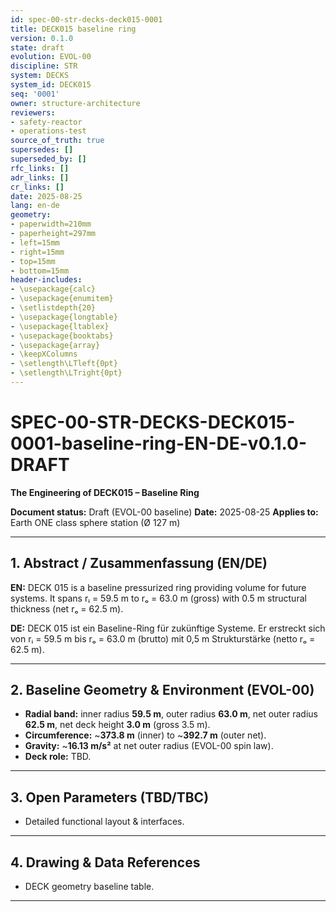 ```yaml
---
id: spec-00-str-decks-deck015-0001
title: DECK015 baseline ring
version: 0.1.0
state: draft
evolution: EVOL-00
discipline: STR
system: DECKS
system_id: DECK015
seq: '0001'
owner: structure-architecture
reviewers:
- safety-reactor
- operations-test
source_of_truth: true
supersedes: []
superseded_by: []
rfc_links: []
adr_links: []
cr_links: []
date: 2025-08-25
lang: en-de
geometry:
- paperwidth=210mm
- paperheight=297mm
- left=15mm
- right=15mm
- top=15mm
- bottom=15mm
header-includes:
- \usepackage{calc}
- \usepackage{enumitem}
- \setlistdepth{20}
- \usepackage{longtable}
- \usepackage{ltablex}
- \usepackage{booktabs}
- \usepackage{array}
- \keepXColumns
- \setlength\LTleft{0pt}
- \setlength\LTright{0pt}
---
```



# SPEC-00-STR-DECKS-DECK015-0001-baseline-ring-EN-DE-v0.1.0-DRAFT

**The Engineering of DECK015 – Baseline Ring**

**Document status:** Draft (EVOL-00 baseline)
**Date:** 2025-08-25
**Applies to:** Earth ONE class sphere station (Ø 127 m)

---

## 1. Abstract / Zusammenfassung (EN/DE)

**EN:** DECK 015 is a baseline pressurized ring providing volume for future systems. It spans rᵢ = 59.5 m to rₒ = 63.0 m (gross) with 0.5 m structural thickness (net rₒ = 62.5 m).

**DE:** DECK 015 ist ein Baseline-Ring für zukünftige Systeme. Er erstreckt sich von rᵢ = 59.5 m bis rₒ = 63.0 m (brutto) mit 0,5 m Strukturstärke (netto rₒ = 62.5 m).

---

## 2. Baseline Geometry & Environment (EVOL-00)

* **Radial band:** inner radius **59.5 m**, outer radius **63.0 m**, net outer radius **62.5 m**, net deck height **3.0 m** (gross 3.5 m).
* **Circumference:** ~**373.8 m** (inner) to ~**392.7 m** (outer net).
* **Gravity:** ~**16.13 m/s²** at net outer radius (EVOL-00 spin law).
* **Deck role:** TBD.

---

## 3. Open Parameters (TBD/TBC)

* Detailed functional layout & interfaces.

---

## 4. Drawing & Data References

* DECK geometry baseline table.

---